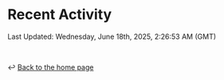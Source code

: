 # Recent Activity

<!--RECENT_ACTIVITY:start-->
<!--RECENT_ACTIVITY:end-->

<!--RECENT_ACTIVITY:last_update-->
Last Updated: Wednesday, June 18th, 2025, 2:26:53 AM (GMT)
<!--RECENT_ACTIVITY:last_update_end-->

<br>

↩️ [Back to the home page](/README.md)
